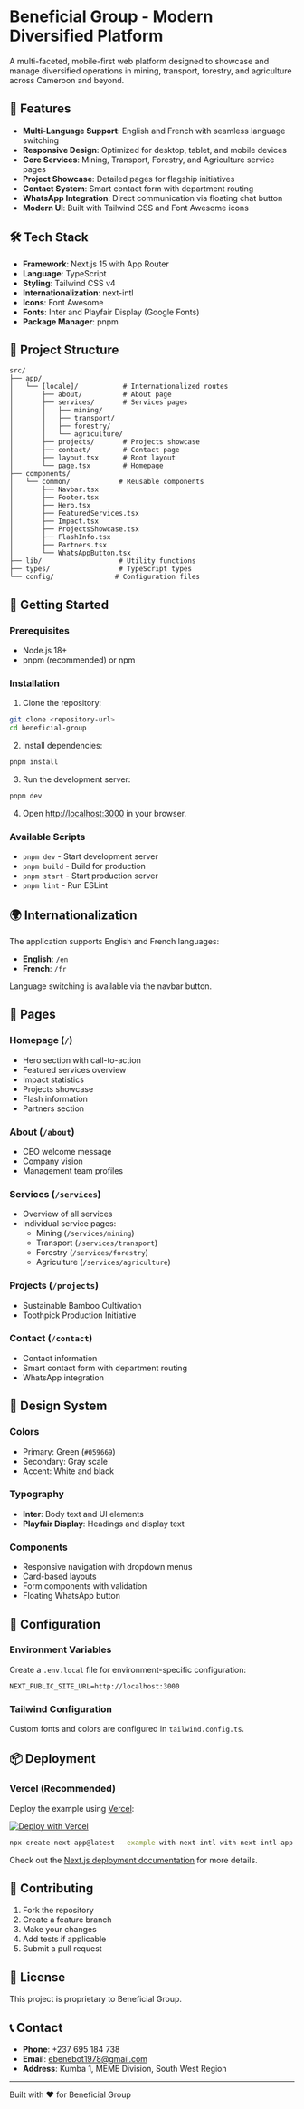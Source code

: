 # Beneficial Group - Modern Diversified Platform

A multi-faceted, mobile-first web platform designed to showcase and manage diversified operations in mining, transport, forestry, and agriculture across Cameroon and beyond.

## 🚀 Features

- **Multi-Language Support**: English and French with seamless language switching
- **Responsive Design**: Optimized for desktop, tablet, and mobile devices
- **Core Services**: Mining, Transport, Forestry, and Agriculture service pages
- **Project Showcase**: Detailed pages for flagship initiatives
- **Contact System**: Smart contact form with department routing
- **WhatsApp Integration**: Direct communication via floating chat button
- **Modern UI**: Built with Tailwind CSS and Font Awesome icons

## 🛠️ Tech Stack

- **Framework**: Next.js 15 with App Router
- **Language**: TypeScript
- **Styling**: Tailwind CSS v4
- **Internationalization**: next-intl
- **Icons**: Font Awesome
- **Fonts**: Inter and Playfair Display (Google Fonts)
- **Package Manager**: pnpm

## 📁 Project Structure

```
src/
├── app/
│   └── [locale]/           # Internationalized routes
│       ├── about/          # About page
│       ├── services/       # Services pages
│       │   ├── mining/
│       │   ├── transport/
│       │   ├── forestry/
│       │   └── agriculture/
│       ├── projects/       # Projects showcase
│       ├── contact/        # Contact page
│       ├── layout.tsx      # Root layout
│       └── page.tsx        # Homepage
├── components/
│   └── common/            # Reusable components
│       ├── Navbar.tsx
│       ├── Footer.tsx
│       ├── Hero.tsx
│       ├── FeaturedServices.tsx
│       ├── Impact.tsx
│       ├── ProjectsShowcase.tsx
│       ├── FlashInfo.tsx
│       ├── Partners.tsx
│       └── WhatsAppButton.tsx
├── lib/                   # Utility functions
├── types/                 # TypeScript types
└── config/               # Configuration files
```

## 🚀 Getting Started

### Prerequisites

- Node.js 18+
- pnpm (recommended) or npm

### Installation

1. Clone the repository:

```bash
git clone <repository-url>
cd beneficial-group
```

2. Install dependencies:

```bash
pnpm install
```

3. Run the development server:

```bash
pnpm dev
```

4. Open [http://localhost:3000](http://localhost:3000) in your browser.

### Available Scripts

- `pnpm dev` - Start development server
- `pnpm build` - Build for production
- `pnpm start` - Start production server
- `pnpm lint` - Run ESLint

## 🌍 Internationalization

The application supports English and French languages:

- **English**: `/en`
- **French**: `/fr`

Language switching is available via the navbar button.

## 📱 Pages

### Homepage (`/`)

- Hero section with call-to-action
- Featured services overview
- Impact statistics
- Projects showcase
- Flash information
- Partners section

### About (`/about`)

- CEO welcome message
- Company vision
- Management team profiles

### Services (`/services`)

- Overview of all services
- Individual service pages:
  - Mining (`/services/mining`)
  - Transport (`/services/transport`)
  - Forestry (`/services/forestry`)
  - Agriculture (`/services/agriculture`)

### Projects (`/projects`)

- Sustainable Bamboo Cultivation
- Toothpick Production Initiative

### Contact (`/contact`)

- Contact information
- Smart contact form with department routing
- WhatsApp integration

## 🎨 Design System

### Colors

- Primary: Green (`#059669`)
- Secondary: Gray scale
- Accent: White and black

### Typography

- **Inter**: Body text and UI elements
- **Playfair Display**: Headings and display text

### Components

- Responsive navigation with dropdown menus
- Card-based layouts
- Form components with validation
- Floating WhatsApp button

## 🔧 Configuration

### Environment Variables

Create a `.env.local` file for environment-specific configuration:

```env
NEXT_PUBLIC_SITE_URL=http://localhost:3000
```

### Tailwind Configuration

Custom fonts and colors are configured in `tailwind.config.ts`.

## 📦 Deployment

### Vercel (Recommended)

Deploy the example using [Vercel](https://vercel.com?utm_source=github&utm_medium=readme&utm_campaign=next-example):

[![Deploy with Vercel](https://vercel.com/button)](https://vercel.com/new/clone?repository-url=https://github.com/vercel/next.js/tree/canary/examples/with-next-intl&project-name=with-next-intl&repository-name=with-next-intl&redirect-url=https://github.com/vercel/next.js/tree/canary/examples/with-next-intl&demo-title=next-intl%20Example&demo-description=Internationalization%20example%20using%20next-intl&demo-url=https://with-next-intl.vercel.app&demo-image=https://with-next-intl.vercel.app/og.png)

```bash
npx create-next-app@latest --example with-next-intl with-next-intl-app
```

Check out the [Next.js deployment documentation](https://nextjs.org/docs/deployment) for more details.

## 🤝 Contributing

1. Fork the repository
2. Create a feature branch
3. Make your changes
4. Add tests if applicable
5. Submit a pull request

## 📄 License

This project is proprietary to Beneficial Group.

## 📞 Contact

- **Phone**: +237 695 184 738
- **Email**: ebenebot1978@gmail.com
- **Address**: Kumba 1, MEME Division, South West Region

---

Built with ❤️ for Beneficial Group
